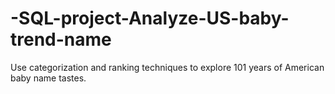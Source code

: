# -SQL-project-Analyze-US-baby-trend-name
Use categorization and ranking techniques to explore 101 years of American baby name tastes.
